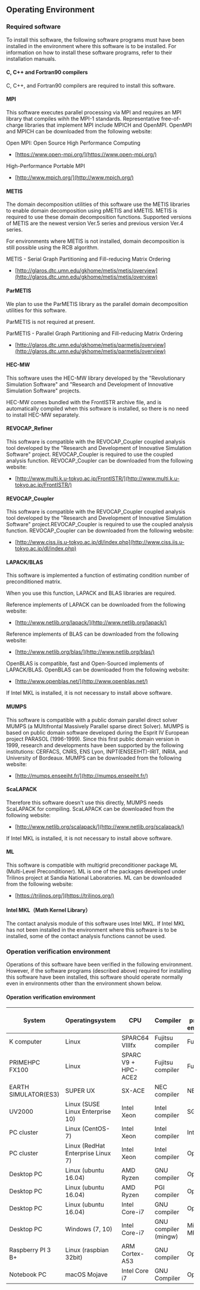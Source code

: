 ## Operating Environment

### Required software

To install this software, the following software programs must have been installed in the environment where this software is to be installed. For information on how to install these software programs, refer to their installation manuals.

#### C, C++ and Fortran90 compilers

C, C++, and Fortran90 compilers are required to install this software.

#### MPI

This software executes parallel processing via MPI and requires an MPI library that compiles wihh the MPI-1 standards. Representative free-of-charge libraries that implement MPI include MPICH and OpenMPI. OpenMPI and MPICH can be downloaded from the following website:

Open MPI: Open Source High Performance Computing

  - [https://www.open-mpi.org/](https://www.open-mpi.org/)

High-Performance Portable MPI

  - [http://www.mpich.org/](http://www.mpich.org/)

#### METIS

The domain decomposition utilities of this software use the METIS libraries to enable domain decomposition using pMETIS and kMETIS. METIS is required to use these domain decomposition functions. Supported versions of METIS are the newest version Ver.5 series and previous version Ver.4 series. 

For environments where METIS is not installed, domain decomposition is still possible using the RCB algorithm.

METIS - Serial Graph Partitioning and Fill-reducing Matrix Ordering

  - [http://glaros.dtc.umn.edu/gkhome/metis/metis/overview](http://glaros.dtc.umn.edu/gkhome/metis/metis/overview)


#### ParMETIS

We plan to use the ParMETIS library as the parallel domain decomposition utilities for this software.

ParMETIS is not required at present.

ParMETIS - Parallel Graph Partitioning and Fill-reducing Matrix Ordering

  - [http://glaros.dtc.umn.edu/gkhome/metis/parmetis/overview](http://glaros.dtc.umn.edu/gkhome/metis/parmetis/overview)

#### HEC-MW

This software uses the HEC-MW library developed by the "Revolutionary Simulation Software" and "Research and Development of Innovative Simulation Software" projects.

HEC-MW comes bundled with the FrontISTR archive file, and is automatically compiled when this software is installed, so there is no need to install HEC-MW separately.

#### REVOCAP_Refiner

This software is compatible with the REVOCAP_Coupler coupled analysis tool developed by the "Research and Development of Innovative Simulation Software" project.
REVOCAP_Coupler is required to use the coupled analysis function. REVOCAP_Coupler can
be downloaded from the following website:

  - [http://www.multi.k.u-tokyo.ac.jp/FrontISTR/](http://www.multi.k.u-tokyo.ac.jp/FrontISTR/)

#### REVOCAP_Coupler

This software is compatible with the REVOCAP_Coupler coupled analysis tool developed by the "Research and Development of Innovative Simulation Software" project.REVOCAP_Coupler is required to use the coupled analysis function. REVOCAP_Coupler can be downloaded from the following website:

  - [http://www.ciss.iis.u-tokyo.ac.jp/dl/index.php](http://www.ciss.iis.u-tokyo.ac.jp/dl/index.php)

#### LAPACK/BLAS

This software is implemented a function of estimating condition number of preconditioned matrix.

When you use this function, LAPACK and BLAS libraries are required.

Reference implements of LAPACK can be downloaded from the following website:

  - [http://www.netlib.org/lapack/](http://www.netlib.org/lapack/)

Reference implements of BLAS can be downloaded from the following website:

  - [http://www.netlib.org/blas/](http://www.netlib.org/blas/)

OpenBLAS is compatible, fast and Open-Sourced implements of LAPACK/BLAS. OpenBLAS can be downloaded from the following website:

  - [http://www.openblas.net/](http://www.openblas.net/)

If Intel MKL is installed, it is not necessary to install above software.

#### MUMPS

This software is compatible with a public domain parallel direct solver MUMPS (a MUltifrontal Massively Parallel sparse direct Solver). MUMPS is based on public domain software developed during the Esprit IV European project PARASOL (1996-1999). Since this first public domain version in 1999, research and developments have been supported by the following institutions: CERFACS, CNRS, ENS Lyon, INPT(ENSEEIHT)-IRIT, INRIA, and University of Bordeaux. MUMPS can be downloaded from the following website:

  - [http://mumps.enseeiht.fr/](http://mumps.enseeiht.fr/)

#### ScaLAPACK

Therefore this software doesn't use this directly, MUMPS needs ScaLAPACK for compiling. ScaLAPACK can be downloaded from the following website:

  - [http://www.netlib.org/scalapack/](http://www.netlib.org/scalapack/)

If Intel MKL is installed, it is not necessary to install above software.

#### ML

This software is compatible with multigrid preconditioner package ML (Multi-Level Preconditioner). ML is one of the packages developed under Trilinos project at Sandia National Laboratories. ML can be downloaded from the following website:

  - [https://trilinos.org/](https://trilinos.org/)

#### Intel MKL（Math Kernel Library）

The contact analysis module of this software uses Intel MKL. If Intel MKL has not been installed in the environment where this software is to be installed, some of the contact analysis functions cannot be used.

### Operation verification environment

Operations of this software have been verified in the following environment. However, if the software programs (described above) required for installing this software have been installed, this software should operate normally even in environments other than the environment shown below.

#### Operation verification environment

| System               | Operatingsystem                   | CPU                 | Compiler             | Parallel processing<br/>environment |
|----------------------|-----------------------------------|---------------------|----------------------|-------------------------------------|
| K computer           | Linux                             | SPARC64 VIIIfx      | Fujitsu compiler     | Fujitsu MPI                         |
| PRIMEHPC FX100       | Linux                             | SPARC V9 + HPC-ACE2 | Fujitsu compiler     | Fujitsu MPI                         |
| EARTH SIMULATOR(ES3) | SUPER UX                          | SX-ACE              | NEC compiler         | NEC MPI                             |
| UV2000               | Linux (SUSE Linux Enterprise 10)  | Intel Xeon          | Intel compiler       | SGI MPT                             |
| PC cluster           | Linux (CentOS-7)                  | Intel Xeon          | Intel compiler       | Intel MPI                           |
| PC cluster           | Linux (RedHat Enterprise Linux 7) | Intel Xeon          | Intel compiler       | OpenMPI                             |
| Desktop PC           | Linux (ubuntu 16.04)              | AMD Ryzen           | GNU compiler         | OpenMPI                             |
| Desktop PC           | Linux (ubuntu 16.04)              | AMD Ryzen           | PGI compiler         | OpenMPI                             |
| Desktop PC           | Linux (ubuntu 16.04)              | Intel Core-i7       | GNU compiler         | OpenMPI                             |
| Desktop PC           | Windows (7, 10)                   | Intel Core-i7       | GNU compiler (mingw) | Microsoft MPI                       |
| Raspberry PI 3 B+    | Linux (raspbian 32bit)            | ARM Cortex-A53      | GNU compiler         | OpenMPI                             |
| Notebook PC          | macOS Mojave                      | Intel Core i7       | GNU Compiler         | OpenMPI                             |


